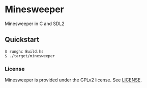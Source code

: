 
# Minesweeper

Minesweeper in C and SDL2

## Quickstart

```console
$ runghc Build.hs
$ ./target/minesweeper
```

### License

Minesweeper is provided under the GPLv2 license. See [LICENSE](LICENSE).
